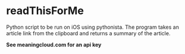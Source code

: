 # readThisForMe
Python script to be run on iOS using pythonista. The program takes an article link from the clipboard and returns a summary of the article.

**See meaningcloud.com for an api key**
